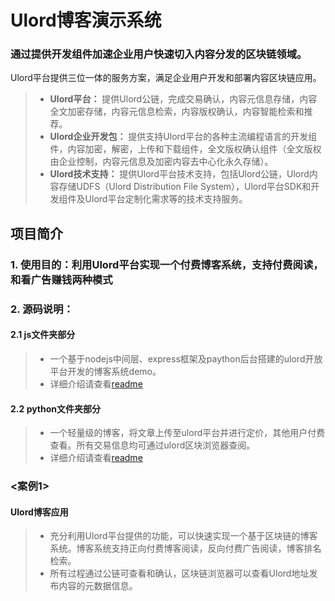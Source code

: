 ﻿# Ulord博客演示系统
### 通过提供开发组件加速企业用户快速切入内容分发的区块链领域。
Ulord平台提供三位一体的服务方案，满足企业用户开发和部署内容区块链应用。
> * **Ulord平台：** 提供Ulord公链，完成交易确认，内容元信息存储，内容全文加密存储，内容元信息检索，内容版权确认，内容智能检索和推荐。<br>
> * **Ulord企业开发包：** 提供支持Ulord平台的各种主流编程语言的开发组件，内容加密，解密，上传和下载组件，全文版权确认组件（全文版权由企业控制，内容元信息及加密内容去中心化永久存储）。<br>
> * **Ulord技术支持：** 提供Ulord平台技术支持，包括Ulord公链，Ulord内容存储UDFS（Ulord Distribution File System），Ulord平台SDK和开发组件及Ulord平台定制化需求等的技术支持服务。




## 项目简介
### 1. 使用目的：利用Ulord平台实现一个付费博客系统，支持付费阅读，和看广告赚钱两种模式
### 2. 源码说明：
#### 2.1 js文件夹部分
> * 一个基于nodejs中间层、express框架及paython后台搭建的ulord开放平台开发的博客系统demo。<br>
> * 详细介绍请查看[readme](https://github.com/UlordChain/ulord-blog-demo/blob/master/js/READEME_ZH.MD)
#### 2.2 python文件夹部分
> * 一个轻量级的博客，将文章上传至ulord平台并进行定价，其他用户付费查看。所有交易信息均可通过ulord区块浏览器查阅。<br>
> * 详细介绍请查看[readme](https://github.com/UlordChain/ulord-blog-demo/blob/master/python/README_ch.mdD)

### <案例1>
#### Ulord博客应用
> * 充分利用Ulord平台提供的功能，可以快速实现一个基于区块链的博客系统。博客系统支持正向付费博客阅读，反向付费广告阅读，博客排名检索。<br>
> * 所有过程通过公链可查看和确认，区块链浏览器可以查看Ulord地址发布内容的元数据信息。
